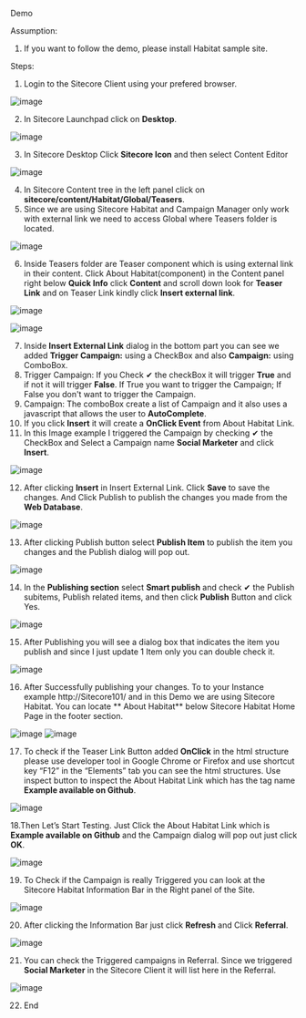 Demo

Assumption:
1. If you want to follow the demo, please install Habitat sample site.

Steps:

1. Login to the Sitecore Client using your prefered browser.

![image]()

2. In Sitecore Launchpad click on **Desktop**.

![image]()

3. In Sitecore Desktop Click **Sitecore Icon** and then select Content Editor

![image]()

4. In Sitecore Content tree in the left panel click on **sitecore/content/Habitat/Global/Teasers**. 
5. Since we are using Sitecore Habitat and Campaign Manager only work with external link we need to access Global where Teasers folder is located. 

![image]()

6. 	Inside Teasers folder are Teaser component which is using external link in their content.
	Click About Habitat(component) in the Content panel right below **Quick Info** click **Content** and scroll down look for **Teaser Link** and on Teaser Link kindly click **Insert external link**.

![image]()

![image]()

7. 	Inside **Insert External Link** dialog in the bottom part you can see we added **Trigger Campaign:** using a CheckBox and also **Campaign:** using ComboBox.
8. 	Trigger Campaign: If you Check ✔ the checkBox it will trigger **True** and if not it will trigger **False**.
   	If True you want to trigger the Campaign; If False you don't want to trigger the Campaign.
9. 	Campaign: The comboBox create a list of Campaign and it also uses a javascript that allows the user to **AutoComplete**.
10. If you click **Insert** it will create a **OnClick Event** from About Habitat Link.
11. In this Image example I triggered the Campaign  by checking ✔ the CheckBox and Select a Campaign name **Social Marketer** and click **Insert**.

![image]()

12. After clicking **Insert** in Insert External Link. Click **Save** to save the changes. And Click Publish to publish the changes you made from the **Web Database**.

![image]()

13. After clicking Publish button select **Publish Item** to publish the item you changes and the Publish dialog will pop out.

![image]()

14. In the **Publishing section** select **Smart publish** and check ✔ the Publish subitems, Publish related items, and then click **Publish** Button and click
	Yes.

![image]()

15. After Publishing you will see a dialog box that indicates the item you publish and since I just update 1 Item only you can double check it.

![image]()

16. After Successfully publishing your changes. To to your Instance example http://Sitecore101/ and in this Demo we are using Sitecore Habitat. You can locate **
	About Habitat** below Sitecore Habitat Home Page in the footer section.

![image]()
![image]()

17. To check if the Teaser Link Button added **OnClick** in the html structure please use developer tool in Google Chrome or Firefox and use shortcut key “F12” in
	the “Elements” tab you can see the html structures. Use inspect button to inspect the About Habitat Link which has the tag name **Example available on Github**.

![image]()

18.Then Let’s Start Testing. Just Click the About Habitat Link which is **Example available on Github** and the Campaign dialog will pop out just click **OK**.

![image]()

19. To Check if the Campaign is really Triggered you can look at the Sitecore Habitat Information Bar in the Right panel of the Site.

![image]()

20. After clicking the Information Bar just click **Refresh** and Click **Referral**.

![image]()

21. You can check the Triggered campaigns in Referral. Since we triggered **Social Marketer** in the Sitecore Client it will list here in the Referral.

![image]()

22. End
